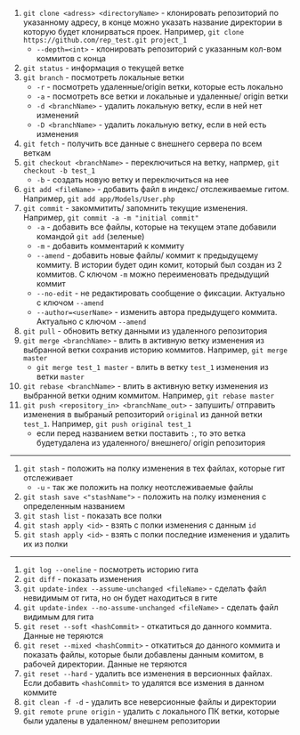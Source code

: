 1. `git clone <adress> <directoryName>` - клонировать репозиторий по указанному адресу, в конце можно указать название директории в которую будет клонирваться проек. Например, `git clone https://github.com/rep_test.git project_1`
    - `--depth=<int>` - клонировать репозиторий с указанным кол-вом коммитов с конца
1. `git status` - информация о текущей ветке
1. `git branch` - посмотреть локальные ветки
    - `-r` - посмотреть удаленные/origin ветки, которые есть локально
    - `-a` - посмотреть все ветки и локальные и удаленные/ origin ветки
    - `-d <branchName>` - удалить локальную ветку, если в ней нет изменений
    - `-D <branchName>` - удалить локальную ветку, если в ней есть изменения
1. `git fetch` - получить все данные с внешнего сервера по всем веткам
1. `git checkout <branchName>` - переключиться на ветку, напрмер, `git checkout -b test_1`
    - `-b` - создать новую ветку и переключиться на нее
1. `git add <fileName>` - добавить файл в индекс/ отслеживаемые гитом. Например, `git add app/Models/User.php`
1. `git commit` - закоммитить/ запомнить текущие изменения. Например, `git commit -a -m "initial commit"`
    - `-a` - добавить все файлы, которые на текущем этапе добавили командой `git add` (зеленые)
    - `-m` - добавить комментарий к коммиту
    - `--amend` - добавить новые файлы/ коммит к предыдущему коммиту. В истории будет один комит, который был создан из 2 коммитов. С ключом `-m` можно переименовать предыдущий коммит
    - `--no-edit` - не редактировать сообщение о фиксации. Актуально с ключом `--amend`
    - `--author=<userName>` - изменить автора предыдущего коммита. Актуально с ключом `--amend`
1. `git pull` - обновить ветку данными из удаленного репозитория
1. `git merge <branchName>` - влить в активную ветку изменения из выбранной ветки сохранив историю коммитов. Например, `git merge master`
    - `git merge test_1 master` - влить в ветку `test_1` изменения из ветки `master`
1. `git rebase <branchName>` - влить в активную ветку изменения из выбранной ветки одним коммитом. Например, `git rebase master`
1. `git push <repository_in> <branchName_out>` - запушить/ отправить изменения в выбраный репозиторий `original` из данной ветки `test_1`. Например, `git push original test_1`
    - если перед названием ветки поставить `:`, то это ветка будетудалена из удаленного/ внешнего/ origin репозитория
---

1. `git stash` - положить на полку изменения в тех файлах, которые гит отслеживает
    - `-u` - так же положить на полку неотслеживаемые файлы
1. `git stash save <"stashName">` - положить на полку изменения с определенным названием
1. `git stash list` - показать все полки
1. `git stash apply <id>` - взять с полки изменения с данным `id`
1. `git stash apply <id>` - взять с полки последние изменения и удалить их из полки
---

1. `git log --oneline` - посмотреть историю гита
1. `git diff` - показать изменения
1. `git update-index --assume-unchanged <fileName>` - сделать файл невидимым от гита, но он будет находиться в гите
1. `git update-index --no-assume-unchanged <fileName>` - сделать файл видимым для гита
1. `git reset --soft <hashCommit>` - откатиться до данного коммита. Данные не теряются
1. `git reset --mixed <hashCommit>` - откатиться до данного коммита и показать файлы, которые были добавлены данным комитом, в рабочей директории. Данные не теряются
1. `git reset --hard` - удалить все изменения в версионных файлах. Если добавить `<hashCommit>` то удалятся все измения в данном коммите
1. `git clean -f -d` - удалить все неверсионные файлы и директории 
1. `git remote prune origin` - удалить с локального ПК ветки, которые были удалены в удаленном/ внешнем репозитории 
